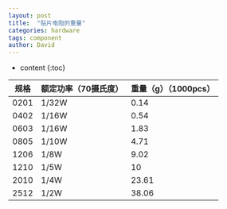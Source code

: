 ```yaml
---
layout: post
title:  "贴片电阻的重量"
categories: hardware
tags: component
author: David
---
```


* content
{:toc}


| 规格 | 额定功率（70摄氏度） | 重量（g）（1000pcs） |
|---|---|---|
| 0201 | 1/32W | 0.14 |
| 0402 | 1/16W | 0.54 |
| 0603 | 1/16W | 1.83 |
| 0805 | 1/10W | 4.71 |
| 1206 | 1/8W | 9.02 |
| 1210 | 1/5W | 10 |
| 2010 | 1/4W | 23.61 |
| 2512 | 1/2W | 38.06﻿ |